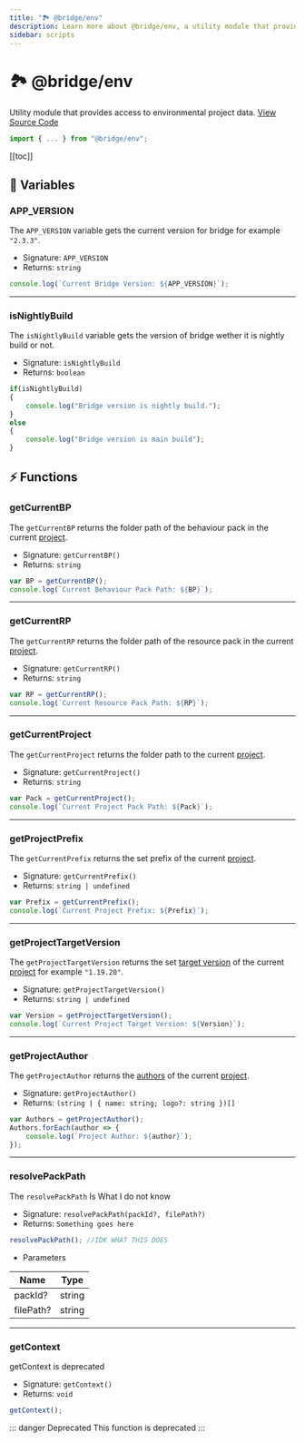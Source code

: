 ```yaml
---
title: "🏞️ @bridge/env"
description: Learn more about @bridge/env, a utility module that provides access to environmental project data.
sidebar: scripts
---
```


# 🏞️ @bridge/env

Utility module that provides access to environmental project data.
[View Source Code](https://github.com/bridge-core/editor/blob/main/src/components/Extensions/Scripts/Modules/env.ts)
```js
import { ... } from "@bridge/env";
```

[[toc]]

## 💼 Variables

### APP_VERSION
The `APP_VERSION` variable gets the current version for bridge for example `"2.3.3"`.

- Signature: `APP_VERSION`
- Returns: `string`

```js
console.log(`Current Bridge Version: ${APP_VERSION}`);
```

---

### isNightlyBuild
The `isNightlyBuild` variable gets the version of bridge wether it is nightly build or not.

- Signature: `isNightlyBuild`
- Returns: `boolean`

```js
if(isNightlyBuild)
{
    console.log("Bridge version is nightly build.");
}
else
{
    console.log("Bridge version is main build");
}
```

## ⚡ Functions

### getCurrentBP
The `getCurrentBP` returns the folder path of the behaviour pack in the current [project](/guide/misc/project-types/index.html).

- Signature: `getCurrentBP()`
- Returns: `string`

```js
var BP = getCurrentBP();
console.log(`Current Behaviour Pack Path: ${BP}`);
```

---
### getCurrentRP
The `getCurrentRP` returns the folder path of the resource pack in the current [project](/guide/misc/project-types/index.html).

- Signature: `getCurrentRP()`
- Returns: `string`

```js
var RP = getCurrentRP();
console.log(`Current Resource Pack Path: ${RP}`);
```

---
### getCurrentProject
The `getCurrentProject` returns the folder path to the current [project](/guide/misc/project-types/index.html).

- Signature: `getCurrentProject()`
- Returns: `string`

```js
var Pack = getCurrentProject();
console.log(`Current Project Pack Path: ${Pack}`);
```

---
### getProjectPrefix
The `getCurrentPrefix` returns the set prefix of the current [project](/guide/misc/project-types/index.html).

- Signature: `getCurrentPrefix()`
- Returns: `string | undefined`

```js
var Prefix = getCurrentPrefix();
console.log(`Current Project Prefix: ${Prefix}`);
```

---
### getProjectTargetVersion
The `getProjectTargetVersion` returns the set [target version](/guide/misc/project-config.html#targetversion) of the current [project](/guide/misc/project-types/index.html) for example `"1.19.20"`.

- Signature: `getProjectTargetVersion()`
- Returns: `string | undefined`

```js
var Version = getProjectTargetVersion();
console.log(`Current Project Target Version: ${Version}`);
```

---
### getProjectAuthor
The `getProjectAuthor` returns the [authors](/guide/misc/project-config.html#authors) of the current [project](/guide/misc/project-types/index.html).

- Signature: `getProjectAuthor()`
- Returns: `(string | { name: string; logo?: string })[]`

```js
var Authors = getProjectAuthor();
Authors.forEach(author => {
    console.log(`Project Author: ${author}`);
});
```

---
### resolvePackPath
The `resolvePackPath` Is What I do not know

- Signature: `resolvePackPath(packId?, filePath?)`
- Returns: `Something goes here`

```js
resolvePackPath(); //IDK WHAT THIS DOES
```

- Parameters

|Name     |Type  |
|---------|------|
|packId?  |string|
|filePath?|string|

---
### getContext
getContext is deprecated

- Signature: `getContext()`
- Returns: `void`

```js
getContext();
```

::: danger Deprecated
This function is deprecated
:::
